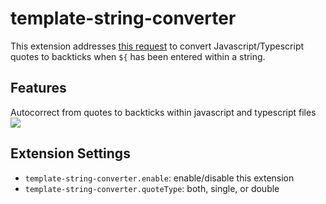 # template-string-converter

This extension addresses [this request](https://github.com/microsoft/vscode/issues/56704) to convert Javascript/Typescript quotes to backticks when `${` has been entered within a string.

## Features

Autocorrect from quotes to backticks within javascript and typescript files
![](https://github.com/meganrogge/template-string-converter/blob/master/src/demo/recording.gif)

## Extension Settings

* `template-string-converter.enable`: enable/disable this extension
* `template-string-converter.quoteType`: both, single, or double 
